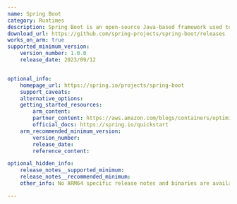 ```yaml
---
name: Spring Boot
category: Runtimes
description: Spring Boot is an open-source Java-based framework used to create standalone, production-grade Spring-based applications with minimal setup and configuration.
download_url: https://github.com/spring-projects/spring-boot/releases
works_on_arm: true
supported_minimum_version:
    version_number: 1.0.0
    release_date: 2023/09/12


optional_info:
    homepage_url: https://spring.io/projects/spring-boot
    support_caveats:
    alternative_options:
    getting_started_resources:
        arm_content:
        partner_content: https://aws.amazon.com/blogs/containers/optimize-your-spring-boot-application-for-aws-fargate/
        official_docs: https://spring.io/quickstart
    arm_recommended_minimum_version:
        version_number:
        release_date:
        reference_content:

optional_hidden_info:
    release_notes__supported_minimum:
    release_notes__recommended_minimum:
    other_info: No ARM64 specific release notes and binaries are available. Installation and testing is done using released source code tar.

---
```


